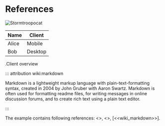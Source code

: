 # References

![Stormtroopocat](https://octodex.github.com/images/stormtroopocat.jpg "The Stormtroopocat")

| Name  | Client  |
| ----- | ------- |
| Alice | Mobile  |
| Bob   | Desktop |

.Client overview

::: attribution wiki:markdown

Markdown is a lightweight markup language with plain-text-formatting syntax, created in 2004 by John Gruber with Aaron Swartz.
Markdown is often used for formatting readme files, for writing messages in online discussion forums, and to create rich text using a plain text editor.

:::

The example contains following references: <<the-stormtroopocat>>, <<client-overview>>, \[<<wiki_markdown>>\].
